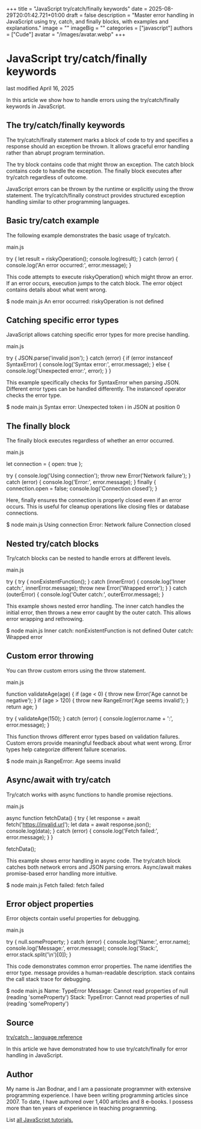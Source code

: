 +++
title = "JavaScript try/catch/finally keywords"
date = 2025-08-29T20:01:42.721+01:00
draft = false
description = "Master error handling in JavaScript using try, catch, and finally blocks, with examples and explanations."
image = ""
imageBig = ""
categories = ["javascript"]
authors = ["Cude"]
avatar = "/images/avatar.webp"
+++

# JavaScript try/catch/finally keywords

last modified April 16, 2025

In this article we show how to handle errors using the try/catch/finally
keywords in JavaScript.

## The try/catch/finally keywords

The try/catch/finally statement marks a block of code to try and
specifies a response should an exception be thrown. It allows graceful error
handling rather than abrupt program termination.

The try block contains code that might throw an exception. The
catch block contains code to handle the exception. The
finally block executes after try/catch regardless of outcome.

JavaScript errors can be thrown by the runtime or explicitly using the
throw statement. The try/catch/finally construct provides
structured exception handling similar to other programming languages.

## Basic try/catch example

The following example demonstrates the basic usage of try/catch.

main.js
  

try {
    let result = riskyOperation();
    console.log(result);
} catch (error) {
    console.log('An error occurred:', error.message);
}

This code attempts to execute riskyOperation() which might throw
an error. If an error occurs, execution jumps to the catch block. The error
object contains details about what went wrong.

$ node main.js
An error occurred: riskyOperation is not defined

## Catching specific error types

JavaScript allows catching specific error types for more precise handling.

main.js
  

try {
    JSON.parse('invalid json');
} catch (error) {
    if (error instanceof SyntaxError) {
        console.log('Syntax error:', error.message);
    } else {
        console.log('Unexpected error:', error);
    }
}

This example specifically checks for SyntaxError when parsing JSON.
Different error types can be handled differently. The instanceof
operator checks the error type.

$ node main.js
Syntax error: Unexpected token i in JSON at position 0

## The finally block

The finally block executes regardless of whether an error occurred.

main.js
  

let connection = { open: true };

try {
    console.log('Using connection');
    throw new Error('Network failure');
} catch (error) {
    console.log('Error:', error.message);
} finally {
    connection.open = false;
    console.log('Connection closed');
}

Here, finally ensures the connection is properly closed even if
an error occurs. This is useful for cleanup operations like closing files or
database connections.

$ node main.js
Using connection
Error: Network failure
Connection closed

## Nested try/catch blocks

Try/catch blocks can be nested to handle errors at different levels.

main.js
  

try {
    try {
        nonExistentFunction();
    } catch (innerError) {
        console.log('Inner catch:', innerError.message);
        throw new Error('Wrapped error');
    }
} catch (outerError) {
    console.log('Outer catch:', outerError.message);
}

This example shows nested error handling. The inner catch handles the initial
error, then throws a new error caught by the outer catch. This allows error
wrapping and rethrowing.

$ node main.js
Inner catch: nonExistentFunction is not defined
Outer catch: Wrapped error

## Custom error throwing

You can throw custom errors using the throw statement.

main.js
  

function validateAge(age) {
    if (age &lt; 0) {
        throw new Error('Age cannot be negative');
    }
    if (age &gt; 120) {
        throw new RangeError('Age seems invalid');
    }
    return age;
}

try {
    validateAge(150);
} catch (error) {
    console.log(error.name + ':', error.message);
}

This function throws different error types based on validation failures.
Custom errors provide meaningful feedback about what went wrong. Error types
help categorize different failure scenarios.

$ node main.js
RangeError: Age seems invalid

## Async/await with try/catch

Try/catch works with async functions to handle promise rejections.

main.js
  

async function fetchData() {
    try {
        let response = await fetch('https://invalid.url');
        let data = await response.json();
        console.log(data);
    } catch (error) {
        console.log('Fetch failed:', error.message);
    }
}

fetchData();

This example shows error handling in async code. The try/catch block catches
both network errors and JSON parsing errors. Async/await makes promise-based
error handling more intuitive.

$ node main.js
Fetch failed: fetch failed

## Error object properties

Error objects contain useful properties for debugging.

main.js
  

try {
    null.someProperty;
} catch (error) {
    console.log('Name:', error.name);
    console.log('Message:', error.message);
    console.log('Stack:', error.stack.split('\n')[0]);
}

This code demonstrates common error properties. The name identifies
the error type. message provides a human-readable description.
stack contains the call stack trace for debugging.

$ node main.js
Name: TypeError
Message: Cannot read properties of null (reading 'someProperty')
Stack: TypeError: Cannot read properties of null (reading 'someProperty')

## Source

[try/catch - language reference](https://developer.mozilla.org/en-US/docs/Web/JavaScript/Reference/Statements/try...catch)

In this article we have demonstrated how to use try/catch/finally for error
handling in JavaScript.

## Author

My name is Jan Bodnar, and I am a passionate programmer with extensive
programming experience. I have been writing programming articles since 2007.
To date, I have authored over 1,400 articles and 8 e-books. I possess more
than ten years of experience in teaching programming.

List [all JavaScript tutorials.](/all/#js)